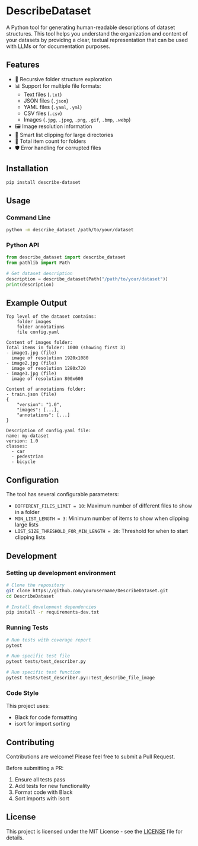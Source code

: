 # DescribeDataset

A Python tool for generating human-readable descriptions of dataset structures. This tool helps you understand the organization and content of your datasets by providing a clear, textual representation that can be used with LLMs or for documentation purposes.

## Features

- 📁 Recursive folder structure exploration
- 📊 Support for multiple file formats:
  - Text files (`.txt`)
  - JSON files (`.json`)
  - YAML files (`.yaml`, `.yml`)
  - CSV files (`.csv`)
  - Images (`.jpg`, `.jpeg`, `.png`, `.gif`, `.bmp`, `.webp`)
- 🖼️ Image resolution information
- 📏 Smart list clipping for large directories
- 📝 Total item count for folders
- 🛡️ Error handling for corrupted files

## Installation

```bash
pip install describe-dataset
```

## Usage

### Command Line

```bash
python -m describe_dataset /path/to/your/dataset
```

### Python API

```python
from describe_dataset import describe_dataset
from pathlib import Path

# Get dataset description
description = describe_dataset(Path("/path/to/your/dataset"))
print(description)
```

## Example Output

```
Top level of the dataset contains:
    folder images
    folder annotations
    file config.yaml

Content of images folder:
Total items in folder: 1000 (showing first 3)
- image1.jpg (file)
  image of resolution 1920x1080
- image2.jpg (file)
  image of resolution 1280x720
- image3.jpg (file)
  image of resolution 800x600

Content of annotations folder:
- train.json (file)
{
    "version": "1.0",
    "images": [...],
    "annotations": [...]
}

Description of config.yaml file:
name: my-dataset
version: 1.0
classes:
  - car
  - pedestrian
  - bicycle
```

## Configuration

The tool has several configurable parameters:

- `DIFFERENT_FILES_LIMIT = 10`: Maximum number of different files to show in a folder
- `MIN_LIST_LENGTH = 3`: Minimum number of items to show when clipping large lists
- `LIST_SIZE_THRESHOLD_FOR_MIN_LENGTH = 20`: Threshold for when to start clipping lists

## Development

### Setting up development environment

```bash
# Clone the repository
git clone https://github.com/yourusername/DescribeDataset.git
cd DescribeDataset

# Install development dependencies
pip install -r requirements-dev.txt
```

### Running Tests

```bash
# Run tests with coverage report
pytest

# Run specific test file
pytest tests/test_describer.py

# Run specific test function
pytest tests/test_describer.py::test_describe_file_image
```

### Code Style

This project uses:
- Black for code formatting
- isort for import sorting

## Contributing

Contributions are welcome! Please feel free to submit a Pull Request.

Before submitting a PR:
1. Ensure all tests pass
2. Add tests for new functionality
3. Format code with Black
4. Sort imports with isort

## License

This project is licensed under the MIT License - see the [LICENSE](LICENSE) file for details.
